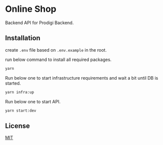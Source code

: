 # Online Shop

Backend API for Prodigi Backend.

## Installation

create `.env` file based on `.env.example` in the root.

run below command to install all required packages.

```bash
yarn
```

Run below one to start infrastructure requirements and wait a bit until DB is started.

```bash
yarn infra:up
```

Run below one to start API.

```bash
yarn start:dev
```

## License

[MIT](https://choosealicense.com/licenses/mit/)
